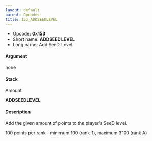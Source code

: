 ```yaml
---
layout: default
parent: Opcodes
title: 153_ADDSEEDLEVEL
---
```


-   Opcode: **0x153**
-   Short name: **ADDSEEDLEVEL**
-   Long name: Add SeeD Level

#### Argument

none

#### Stack

  
Amount

**ADDSEEDLEVEL**

#### Description

Add the given amount of points to the player's SeeD level.

100 points per rank - minimum 100 (rank 1), maximum 3100 (rank A)

